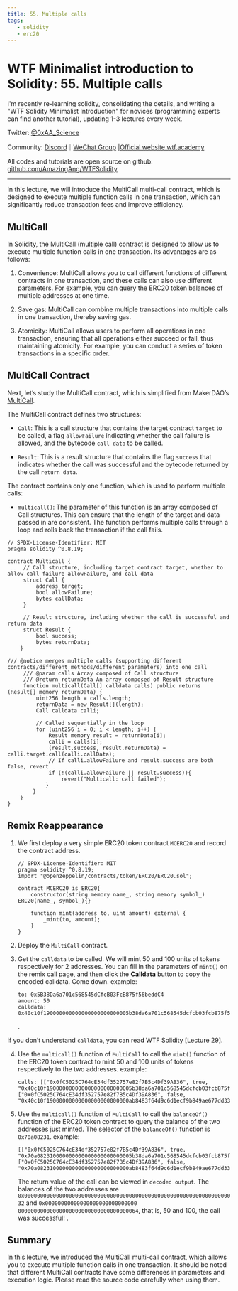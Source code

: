 ```yaml
---
title: 55. Multiple calls
tags:
   - solidity
   - erc20
---
```


# WTF Minimalist introduction to Solidity: 55. Multiple calls

I'm recently re-learning solidity, consolidating the details, and writing a "WTF Solidity Minimalist Introduction" for novices (programming experts can find another tutorial), updating 1-3 lectures every week.

Twitter: [@0xAA_Science](https://twitter.com/0xAA_Science)

Community: [Discord](https://discord.gg/5akcruXrsk)｜[WeChat Group](https://docs.google.com/forms/d/e/1FAIpQLSe4KGT8Sh6sJ7hedQRuIYirOoZK_85miz3dw7vA1-YjodgJ-A/viewform?usp=sf_link) |[Official website wtf.academy](https://wtf.academy)

All codes and tutorials are open source on github: [github.com/AmazingAng/WTFSolidity](https://github.com/AmazingAng/WTFSolidity)

-----

In this lecture, we will introduce the MultiCall multi-call contract, which is designed to execute multiple function calls in one transaction, which can significantly reduce transaction fees and improve efficiency.

## MultiCall

In Solidity, the MultiCall (multiple call) contract is designed to allow us to execute multiple function calls in one transaction. Its advantages are as follows:

1. Convenience: MultiCall allows you to call different functions of different contracts in one transaction, and these calls can also use different parameters. For example, you can query the ERC20 token balances of multiple addresses at one time.

2. Save gas: MultiCall can combine multiple transactions into multiple calls in one transaction, thereby saving gas.

3. Atomicity: MultiCall allows users to perform all operations in one transaction, ensuring that all operations either succeed or fail, thus maintaining atomicity. For example, you can conduct a series of token transactions in a specific order.

## MultiCall Contract

Next, let’s study the MultiCall contract, which is simplified from MakerDAO’s [MultiCall](https://github.com/mds1/multicall/blob/main/src/Multicall3.sol).

The MultiCall contract defines two structures:

- `Call`: This is a call structure that contains the target contract `target` to be called, a flag `allowFailure` indicating whether the call failure is allowed, and the bytecode `call data` to be called.

- `Result`: This is a result structure that contains the flag `success` that indicates whether the call was successful and the bytecode returned by the call `return data`.

The contract contains only one function, which is used to perform multiple calls:

- `multicall()`: The parameter of this function is an array composed of Call structures. This can ensure that the length of the target and data passed in are consistent. The function performs multiple calls through a loop and rolls back the transaction if the call fails.

```solidity
// SPDX-License-Identifier: MIT
pragma solidity ^0.8.19;

contract Multicall {
     // Call structure, including target contract target, whether to allow call failure allowFailure, and call data
     struct Call {
         address target;
         bool allowFailure;
         bytes callData;
     }

     // Result structure, including whether the call is successful and return data
     struct Result {
         bool success;
         bytes returnData;
    }

/// @notice merges multiple calls (supporting different contracts/different methods/different parameters) into one call
     /// @param calls Array composed of Call structure
     /// @return returnData An array composed of Result structure
     function multicall(Call[] calldata calls) public returns (Result[] memory returnData) {
         uint256 length = calls.length;
         returnData = new Result[](length);
         Call calldata calli;
        
         // Called sequentially in the loop
         for (uint256 i = 0; i < length; i++) {
             Result memory result = returnData[i];
             calli = calls[i];
             (result.success, result.returnData) = calli.target.call(calli.callData);
             // If calli.allowFailure and result.success are both false, revert
             if (!(calli.allowFailure || result.success)){
                 revert("Multicall: call failed");
            }
        }
    }
}
```

## Remix Reappearance

1. We first deploy a very simple ERC20 token contract `MCERC20` and record the contract address.

    ```solidity
    // SPDX-License-Identifier: MIT
    pragma solidity ^0.8.19;
    import "@openzeppelin/contracts/token/ERC20/ERC20.sol";

    contract MCERC20 is ERC20{
        constructor(string memory name_, string memory symbol_) ERC20(name_, symbol_){}

        function mint(address to, uint amount) external {
            _mint(to, amount);
        }
    }
    ```

2. Deploy the `MultiCall` contract.

3. Get the `calldata` to be called. We will mint 50 and 100 units of tokens respectively for 2 addresses. You can fill in the parameters of `mint()` on the remix call page, and then click the **Calldata** button to copy the encoded calldata. Come down. example:

    ```solidity
    to: 0x5B38Da6a701c568545dCfcB03FcB875f56beddC4
    amount: 50
    calldata: 0x40c10f190000000000000000000000005b38da6a701c568545dcfcb03fcb875f56beddc40000000000000000000000000000000000000000000000000000000000000032
    ```

    .[](./img/55-1.png)

If you don’t understand `calldata`, you can read WTF Solidity [Lecture 29].

4. Use the `multicall()` function of `MultiCall` to call the `mint()` function of the ERC20 token contract to mint 50 and 100 units of tokens respectively to the two addresses. example:
    ```solidity
    calls: [["0x0fC5025C764cE34df352757e82f7B5c4Df39A836", true, "0x40c10f190000000000000000000000005b38da6a701c568545dcfcb03fcb875f56beddc40000000000000000000000000000000000000000000000000000000000000032"], ["0x0fC5025C764cE34df352757e82f7B5c4Df39A836", false, "0x40c10f19000000000000000000000000ab8483f64d9c6d1ecf9b849ae677dd3315835cb20000000000000000000000000000000000000000000000000000000000000064"]]
    ```

5. Use the `multicall()` function of `MultiCall` to call the `balanceOf()` function of the ERC20 token contract to query the balance of the two addresses just minted. The selector of the `balanceOf()` function is `0x70a08231`. example:

    ```solidity
    [["0x0fC5025C764cE34df352757e82f7B5c4Df39A836", true, "0x70a082310000000000000000000000005b38da6a701c568545dcfcb03fcb875f56beddc4"], ["0x0fC5025C764cE34df352757e82f7B5c4Df39A836", false, "0x70a08231000000000000000000000000ab8483f64d9c6d1ecf9b849ae677dd3315835cb2"]]
    ```

   The return value of the call can be viewed in `decoded output`. The balances of the two addresses are `0x0000000000000000000000000000000000000000000000000000000000000000032` and `0x00000000000000000000000000000 00000000000000000000000000000000000064`, that is, 50 and 100, the call was successful!
     .[](./img/55-2.png)

## Summary

In this lecture, we introduced the MultiCall multi-call contract, which allows you to execute multiple function calls in one transaction. It should be noted that different MultiCall contracts have some differences in parameters and execution logic. Please read the source code carefully when using them.
